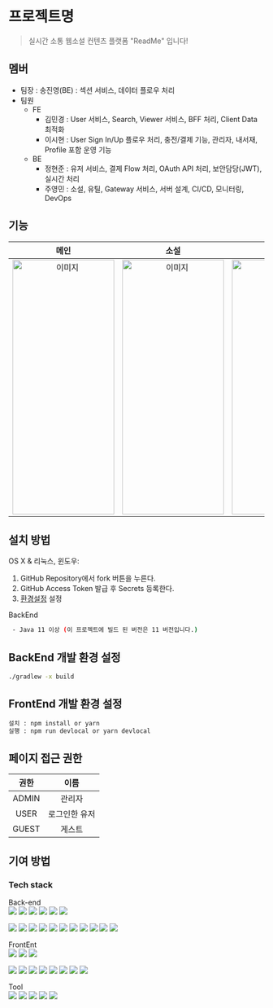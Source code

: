 # 프로젝트명
>  실시간 소통 웹소설 컨텐츠 플랫폼 "ReadMe" 입니다!


## 멤버
* 팀장 : 송진영(BE) : 섹션 서비스, 데이터 플로우 처리
* 팀원
  * FE
    - 김민경 : User 서비스, Search, Viewer 서비스, BFF 처리, Client Data 최적화
    - 이시현 : User Sign In/Up 플로우 처리, 충전/결제 기능, 관리자, 내서재, Profile 포함 운영 기능
  * BE
    - 정현준 : 유저 서비스, 결제 Flow 처리, OAuth API 처리, 보안담당(JWT), 실시간 처리
    - 주영민 : 소설, 유틸, Gateway 서비스, 서버 설계, CI/CD, 모니터링, DevOps

## 기능

|메인|소설|검색|
|:-:|:-:|:-:|
|<img src="https://github.com/BTS-ReadMe/.github/assets/110506500/48d5b681-c6b7-4471-aeb5-a19c10ff144f" width="200" height="500" alt="이미지">|<img src="https://github.com/BTS-ReadMe/.github/assets/110506500/ad986a26-091f-4db4-8382-25479707c984" width="200" height="500" alt="이미지">|<img src="https://github.com/BTS-ReadMe/.github/assets/110506500/9315179f-606c-4085-8be2-3f5731d59e3e" width="200" height="500" alt="이미지">


## 설치 방법

OS X & 리눅스, 윈도우:

1. GitHub Repository에서 fork 버튼을 누른다. 
2. GitHub Access Token 발급 후 Secrets 등록한다.
3. [환경설정](#enviroment) 설정


BackEnd
```sh
 - Java 11 이상 (이 프로젝트에 빌드 된 버전은 11 버전입니다.)
```

## BackEnd 개발 환경 설정

```sh
./gradlew -x build
```
## FrontEnd 개발 환경 설정

```sh
설치 : npm install or yarn
실행 : npm run devlocal or yarn devlocal
```


## 페이지 접근 권한
|권한|이름|
|:-:|:-:|
|ADMIN|관리자|
|USER|로그인한 유저|
|GUEST|게스트|


## 기여 방법

### Tech stack
Back-end  
<img src="https://img.shields.io/badge/Java-007396?style=flat&logo=Java&logoColor=white" />
<img src="https://img.shields.io/badge/Spring-6DB33F?style=flat&logo=Spring&logoColor=white" />
<img src="https://img.shields.io/badge/Spring Boot-6DB33F?style=flat&logo=Spring Boot&logoColor=white" />
<img src="https://img.shields.io/badge/Spring Security-6DB33F?style=flat&logo=Spring Security&logoColor=white" />
<img src="https://img.shields.io/badge/Spring%20cloud-6DB33F?style=flat&logoColor=white" />
<img src="https://img.shields.io/badge/Spring%20batch-6DB33F?style=flat&logoColor=white" />

<img src="https://img.shields.io/badge/MySQL-4479A1?style=flat&logo=MySQL&logoColor=white" />
<img src="https://img.shields.io/badge/mongoDB-47A248?style=flat&for-the-badge&logo=MongoDB&logoColor=white" />

<img src="https://img.shields.io/badge/kafka-231F20?style=flat&for-the-badge&logo=apachekafka&logoColor=white" />
<img src="https://img.shields.io/badge/Zookeeper-FF0000?style=flat&for-the-badge&logoColor=white" />
<img src="https://img.shields.io/badge/Axon%20server-004088?style=flat&for-the-badge&logoColor=white" />

<img src="https://img.shields.io/badge/JWT-000000?style=flat&logo=JWT&logoColor=white" />
<img src="https://img.shields.io/badge/grafana-F46800?style=for-the-badge&logo=grafana&logoColor=white" />
<img src="https://img.shields.io/badge/prometheus-E6522C?style=for-the-badge&logo=prometheus&logoColor=white" />

<img src="https://img.shields.io/badge/amazonaws-232F3E?style=flat&for-the-badge&logo=amazonaws&logoColor=white" /> 
<img src="https://img.shields.io/badge/docker-2496ED?style=flat&for-the-badge&logo=docker&logoColor=white" />
<img src="https://img.shields.io/badge/gitaction-2088FF?style=flat&for-the-badge&logo=githubactions&logoColor=white" />


FrontEnt  
<img src="https://img.shields.io/badge/HTML5-E34F26?style=flat&logo=HTML5&logoColor=white" />
<img src="https://img.shields.io/badge/CSS3-1572B6?style=flat&logo=CSS3&logoColor=white" />
<img src="https://img.shields.io/badge/JavaScript-F7DF1E?style=flat&logo=JavaScript&logoColor=white" />

<img src="https://img.shields.io/badge/React-61DAFB?style=flat&logo=React&logoColor=white" />
<img src="https://img.shields.io/badge/React%20Query-FF4154?style=flat&logo=ReactQuery&logoColor=white" />
<img src="https://img.shields.io/badge/Recoil-5A29E4?style=flat&logo=Recoil&logoColor=white" />

<img src="https://img.shields.io/badge/PWA-5A0FC8?style=flat&logo=PWA&logoColor=white" />
<img src="https://img.shields.io/badge/TypeScript-3178C6?style=flat&logo=TypeScript&logoColor=white" />
<img src="https://img.shields.io/badge/Next.js-000000?style=flat&logo=Next.js&logoColor=white" />
<img src="https://img.shields.io/badge/Ant%20Design-0170FE?style=flat&logo=AntDesign&logoColor=white" />

<img src="https://img.shields.io/badge/Axios-000000?style=flat&logo=Axios&logoColor=white" />


Tool  
<img src="https://img.shields.io/badge/IntelliJ IDEA-000000?style=flat&logo=IntelliJ IDEA&logoColor=white" />
<img src="https://img.shields.io/badge/Visual Studio Code-007ACC?style=flat&logo=Visual Studio Code&logoColor=white" />
<img src="https://img.shields.io/badge/GitHub Actions-2088FF?style=flat&logo=GitHub Actions&logoColor=white" />
<img src="https://img.shields.io/badge/Docker-2496ED?style=flat&logo=Docker&logoColor=white" />
<img src="https://img.shields.io/badge/Google Cloud-4285F4?style=flat&logo=Google Cloud&logoColor=white" />




<!-- Markdown link & img dfn's -->
[npm-image]: https://img.shields.io/npm/v/datadog-metrics.svg?style=flat-square
[npm-url]: https://npmjs.org/package/datadog-metrics
[npm-downloads]: https://img.shields.io/npm/dm/datadog-metrics.svg?style=flat-square
[travis-image]: https://img.shields.io/travis/dbader/node-datadog-metrics/master.svg?style=flat-square
[travis-url]: https://travis-ci.org/dbader/node-datadog-metrics
[wiki]: https://github.com/yourname/yourproject/wiki
